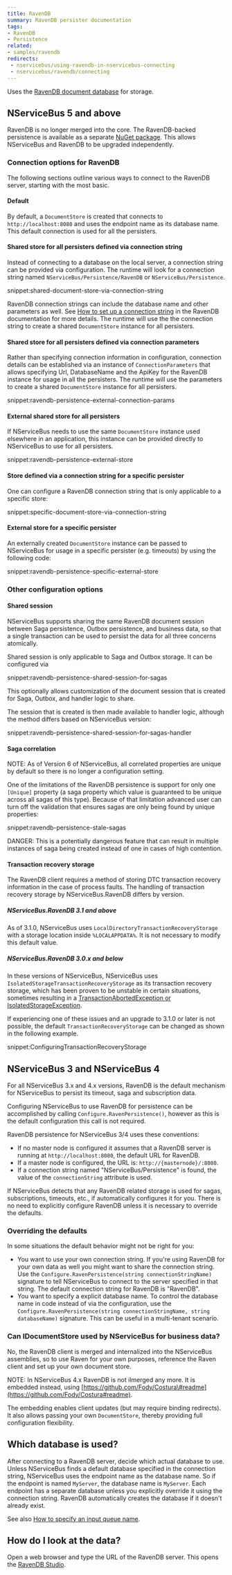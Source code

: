 ```yaml
---
title: RavenDB
summary: RavenDB persister documentation
tags:
- RavenDB
- Persistence
related:
- samples/ravendb
redirects:
 - nservicebus/using-ravendb-in-nservicebus-connecting
 - nservicebus/ravendb/connecting
---
```


Uses the [RavenDB document database](http://ravendb.net/) for storage.


## NServiceBus 5 and above

RavenDB is no longer merged into the core. The RavenDB-backed persistence is available as a separate [NuGet package](https://www.nuget.org/packages/NServiceBus.RavenDB). This allows NServiceBus and RavenDB to be upgraded independently.


### Connection options for RavenDB

The following sections outline various ways to connect to the RavenDB server, starting with the most basic.


#### Default

By default, a `DocumentStore` is created that connects to `http://localhost:8080` and uses the endpoint name as its database name. This default connection is used for all the persisters.


#### Shared store for all persisters defined via connection string

Instead of connecting to a database on the local server, a connection string can be provided via configuration. The runtime will look for a connection string named `NServiceBus/Persistence/RavenDB` or `NServiceBus/Persistence`.

snippet:shared-document-store-via-connection-string

RavenDB connection strings can include the database name and other parameters as well. See [How to set up a connection string](https://ravendb.net/docs/article-page/3.0/csharp/client-api/setting-up-connection-string#Format) in the RavenDB documentation for more details. The runtime will use the the connection string to create a shared `DocumentStore` instance for all persisters.


#### Shared store for all persisters defined via connection parameters

Rather than specifying connection information in configuration, connection details can be established via an instance of `ConnectionParameters` that allows specifying Url, DatabaseName and the ApiKey for the RavenDB instance for usage in all the persisters. The runtime will use the parameters to create a shared `DocumentStore` instance for all persisters.

snippet:ravendb-persistence-external-connection-params


#### External shared store for all persisters

If NServiceBus needs to use the same `DocumentStore` instance used elsewhere in an application, this instance can be provided directly to NServiceBus to use for all persisters.

snippet:ravendb-persistence-external-store


#### Store defined via a connection string for a specific persister

One can configure a RavenDB connection string that is only applicable to a specific store:

snippet:specific-document-store-via-connection-string


#### External store for a specific persister

An externally created `DocumentStore` instance can be passed to NServiceBus for usage in a specific persister (e.g. timeouts) by using the following code:

snippet:ravendb-persistence-specific-external-store


### Other configuration options


#### Shared session

NServiceBus supports sharing the same RavenDB document session between Saga persistence, Outbox persistence, and business data, so that a single transaction can be used to persist the data for all three concerns atomically.

Shared session is only applicable to Saga and Outbox storage. It can be configured via

snippet:ravendb-persistence-shared-session-for-sagas

This optionally allows customization of the document session that is created for Saga, Outbox, and handler logic to share.

The session that is created is then made available to handler logic, although the method differs based on NServiceBus version:

snippet:ravendb-persistence-shared-session-for-sagas-handler


#### Saga correlation

NOTE: As of Version 6 of NServiceBus, all correlated properties are unique by default so there is no longer a configuration setting. 

One of the limitations of the RavenDB persistence is support for only one `[Unique]` property (a saga property which value is guaranteed to be unique across all sagas of this type). Because of that limitation advanced user can turn off the validation that ensures sagas are only being found by unique properties:

snippet:ravendb-persistence-stale-sagas

DANGER: This is a potentially dangerous feature that can result in multiple instances of saga being created instead of one in cases of high contention.


#### Transaction recovery storage

The RavenDB client requires a method of storing DTC transaction recovery information in the case of process faults. The handling of transaction recovery storage by NServiceBus.RavenDB differs by version.


##### NServiceBus.RavenDB 3.1 and above

As of 3.1.0, NServiceBus uses `LocalDirectoryTransactionRecoveryStorage` with a storage location inside `%LOCALAPPDATA%`. It is not necessary to modify this default value.


##### NServiceBus.RavenDB 3.0.x and below

In these versions of NServiceBus, NServiceBus uses `IsolatedStorageTransactionRecoveryStorage` as its transaction recovery storage, which has been proven to be unstable in certain situations, sometimes resulting in a [TransactionAbortedException or IsolatedStorageException](https://groups.google.com/forum/#!msg/ravendb/4UHajkua5Q8/ZbsNYv6XkFoJ).

If experiencing one of these issues and an upgrade to 3.1.0 or later is not possible, the default `TransactionRecoveryStorage` can be changed as shown in the following example.

snippet:ConfiguringTransactionRecoveryStorage


## NServiceBus 3 and NServiceBus 4

For all NServiceBus 3.x and 4.x versions, RavenDB is the default mechanism for NServiceBus to persist its timeout, saga and subscription data.

Configuring NServiceBus to use RavenDB for persistence can be accomplished by calling `Configure.RavenPersistence()`, however as this is the default configuration this call is not required.

RavenDB persistence for NServiceBus 3/4 uses these conventions:

 * If no master node is configured it assumes that a RavenDB server is running at `http://localhost:8080`, the default URL for RavenDB.
 * If a master node is configured, the URL is: `http://{masternode}/:8080`.
 * If a connection string named "NServiceBus/Persistence" is found, the value of the `connectionString` attribute is used.

If NServiceBus detects that any RavenDB related storage is used for sagas, subscriptions, timeouts, etc., if automatically configures it for you. There is no need to explicitly configure RavenDB unless it is necessary to override the defaults.


### Overriding the defaults

In some situations the default behavior might not be right for you:

-   You want to use your own connection string. If you're using RavenDB for your own data as well you might want to share the connection string. Use the `Configure.RavenPersistence(string connectionStringName)` signature to tell NServiceBus to connect to the server specified in that string. The default connection string for RavenDB is "RavenDB".
-   You want to specify a explicit database name. To control the database name in code instead of via the configuration, use the `Configure.RavenPersistence(string connectionStringName, string databaseName)` signature. This can be useful in a multi-tenant scenario.


### Can IDocumentStore used by NServiceBus for business data?

No, the RavenDB client is merged and internalized into the NServiceBus assemblies, so to use Raven for your own purposes, reference the Raven client and set up your own document store.

NOTE: In NServiceBus 4.x RavenDB is not ilmerged any more. It is embedded instead, using [https://github.com/Fody/Costura\#readme](https://github.com/Fody/Costura#readme).

The embedding enables client updates (but may require binding redirects). It also allows passing your own `DocumentStore`, thereby providing full configuration flexibility.


## Which database is used?

After connecting to a RavenDB server, decide which actual database to use. Unless NServiceBus finds a default database specified in the connection string, NServiceBus uses the endpoint name as the database name. So if the endpoint is named `MyServer`, the database name is `MyServer`. Each endpoint has a separate database unless you explicitly override it using the connection string. RavenDB automatically creates the database if it doesn't already exist.

See also [How to specify an input queue name](/nservicebus/endpoint/specify-input-queue-name.md).


## How do I look at the data?

Open a web browser and type the URL of the RavenDB server. This opens the [RavenDB Studio](http://ravendb.net/docs/search/latest/csharp?searchTerm=management-studio).